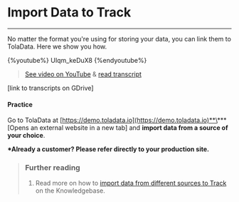 # Import Data to Track

---

No matter the format you're using for storing your data, you can link them to TolaData. Here we show you how.

{%youtube%} UIqm_keDuX8 {%endyoutube%}  
> [See video on YouTube](https://www.youtube.com/embed/UIqm_keDuX8?rel=0) & [read transcript](https://docs.google.com/document/d/1DCaeMviBwSO5hGSfeh6Y9McPI6D1dzxJyDs5kKa4wug/edit#heading=h.zbwia9nw3nvh)


\[link to transcripts on GDrive\]

#### Practice

Go to TolaData at [https://demo.toladata.io](https://demo.toladata.io)**\*** \[Opens an external website in a new tab\] and **import data from a source of your choice**.

**\*Already a customer? Please refer directly to your production site.**

> ### Further reading
>
> 1. Read more on how to [import data from different sources to Track](https://help.toladata.com/import-datasets.html) on the Knowledgebase.

## 

## 

## 



